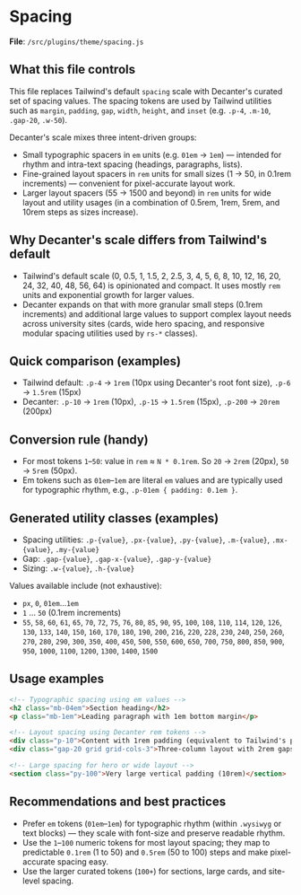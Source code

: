 # Spacing

**File**: `/src/plugins/theme/spacing.js`

## What this file controls

This file replaces Tailwind's default `spacing` scale with Decanter's curated set of spacing values. The spacing tokens are used by Tailwind utilities such as `margin`, `padding`, `gap`, `width`, `height`, and `inset` (e.g. `.p-4`, `.m-10`, `.gap-20`, `.w-50`).

Decanter's scale mixes three intent-driven groups:

- Small typographic spacers in `em` units (e.g. `01em` → `1em`) — intended for rhythm and intra-text spacing (headings, paragraphs, lists).
- Fine-grained layout spacers in `rem` units for small sizes (1 → 50, in 0.1rem increments) — convenient for pixel-accurate layout work.
- Larger layout spacers (55 → 1500 and beyond) in `rem` units for wide layout and utility usages (in a combination of 0.5rem, 1rem, 5rem, and 10rem steps as sizes increase).

## Why Decanter's scale differs from Tailwind's default

- Tailwind's default scale (0, 0.5, 1, 1.5, 2, 2.5, 3, 4, 5, 6, 8, 10, 12, 16, 20, 24, 32, 40, 48, 56, 64) is opinionated and compact. It uses mostly `rem` units and exponential growth for larger values.
- Decanter expands on that with more granular small steps (0.1rem increments) and additional large values to support complex layout needs across university sites (cards, wide hero spacing, and responsive modular spacing utilities used by `rs-*` classes).

## Quick comparison (examples)

- Tailwind default: `.p-4` → `1rem` (10px using Decanter's root font size), `.p-6` → `1.5rem` (15px)
- Decanter: `.p-10` → `1rem` (10px), `.p-15` → `1.5rem` (15px), `.p-200` → `20rem` (200px)

## Conversion rule (handy)

- For most tokens `1`–`50`: value in `rem` ≈ `N * 0.1rem`. So `20` → `2rem` (20px), `50` → `5rem` (50px).
- Em tokens such as `01em`–`1em` are literal `em` values and are typically used for typographic rhythm, e.g., `.p-01em { padding: 0.1em }`.

## Generated utility classes (examples)

- Spacing utilities: `.p-{value}`, `.px-{value}`, `.py-{value}`, `.m-{value}`, `.mx-{value}`, `.my-{value}`
- Gap: `.gap-{value}`, `.gap-x-{value}`, `.gap-y-{value}`
- Sizing: `.w-{value}`, `.h-{value}`

Values available include (not exhaustive):
- `px`, `0`, `01em`…`1em`
- `1` … `50` (0.1rem increments)
- `55`, `58`, `60`, `61`, `65`, `70`, `72`, `75`, `76`, `80`, `85`, `90`, `95`, `100`, `108`, `110`, `114`, `120`, `126`, `130`, `133`, `140`, `150`, `160`, `170`, `180`, `190`, `200`, `216`, `220`, `228`, `230`, `240`, `250`, `260`, `270`, `280`, `290`, `300`, `350`, `400`, `450`, `500`, `550`, `600`, `650`, `700`, `750`, `800`, `850`, `900`, `950`, `1000`, `1100`, `1200`, `1300`, `1400`, `1500`

## Usage examples

```html
<!-- Typographic spacing using em values -->
<h2 class="mb-04em">Section heading</h2>
<p class="mb-1em">Leading paragraph with 1em bottom margin</p>

<!-- Layout spacing using Decanter rem tokens -->
<div class="p-10">Content with 1rem padding (equivalent to Tailwind's p-4)</div>
<div class="gap-20 grid grid-cols-3">Three-column layout with 2rem gaps</div>

<!-- Large spacing for hero or wide layout -->
<section class="py-100">Very large vertical padding (10rem)</section>
```

## Recommendations and best practices

- Prefer `em` tokens (`01em`–`1em`) for typographic rhythm (within `.wysiwyg` or text blocks) — they scale with font-size and preserve readable rhythm.
- Use the `1`–`100` numeric tokens for most layout spacing; they map to predictable `0.1rem` (1 to 50) and `0.5rem` (50 to 100) steps and make pixel-accurate spacing easy.
- Use the larger curated tokens (`100+`) for sections, large cards, and site-level spacing.
